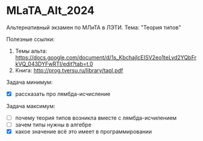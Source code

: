 # MLaTA_Alt_2024
Альтернативный экзамен по МЛиТА в ЛЭТИ. Тема: "Теория типов"

Полезные ссылки:
1. Темы альта: https://docs.google.com/document/d/1s_KbchajlcEISV2eo1teLyd2YQbFrkVQ_043DYFwRTI/edit?tab=t.0
2. Книга: http://prog.tversu.ru/library/tapl.pdf

Задача минимум:
 - [X] рассказать про лямбда-исчисление

Задача максимум:
 - [ ] почему теория типов возникла вместе с лямбда-исчилением
 - [ ] зачем типы нужны в алгебре
 - [X] какое значение всё это имеет в программировании
